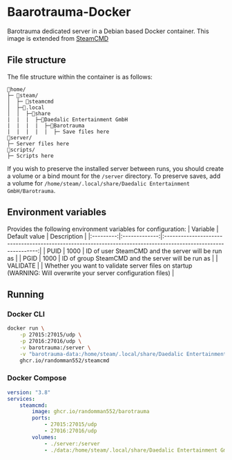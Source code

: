 # Baarotrauma-Docker
Barotrauma dedicated server in a Debian based Docker container.
This image is extended from [SteamCMD](https://github.com/randomman552/SteamCMD-Docker)

## File structure
The file structure within the container is as follows:
```
📁home/
├─ 📁steam/
│  ├─ 📜steamcmd
│  ├─📁.local
│  │  ├─📁share
|  |  |  ├─📁Daedalic Entertainment GmbH
|  |  |  |  ├─📁Barotrauma
|  |  |  |  |  ├─ Save files here
📁server/
├─ Server files here
📁scripts/
├─ Scripts here
```

If you wish to preserve the installed server between runs, you should create a volume or a bind mount for the `/server` directory.
To preserve saves, add a volume for `/home/steam/.local/share/Daedalic Entertainment GmbH/Barotrauma`.

## Environment variables
Provides the following environment variables for configuration:
| Variable  | Default value | Description                                                                                                    |
|:---------:|:-------------:|:--------------------------------------------------------------------------------------------------------------:|
| PUID      | 1000          | ID of user SteamCMD and the server will be run as                                                              |
| PGID      | 1000          | ID of group SteamCMD and the server will be run as                                                             |
| VALIDATE  |               | Whether you want to validate server files on startup (WARNING: Will overwrite your server configuration files) |

## Running
### Docker CLI
```sh
docker run \
    -p 27015:27015/udp \
    -p 27016:27016/udp \
    -v barotrauma:/server \
    -v "barotrauma-data:/home/steam/.local/share/Daedalic Entertainment GmbH/Barotrauma" \
    ghcr.io/randomman552/steamcmd
```
### Docker Compose
```yml
version: "3.8"
services:
    steamcmd:
        image: ghcr.io/randomman552/barotrauma
        ports:
            - 27015:27015/udp
            - 27016:27016/udp
        volumes:
            - ./server:/server
            - ./data:/home/steam/.local/share/Daedalic Entertainment GmbH/Barotrauma
```
